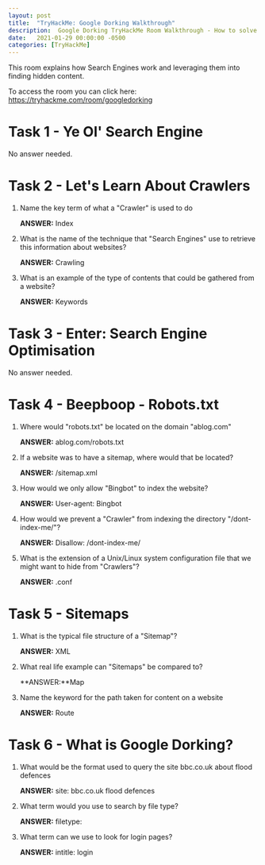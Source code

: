 ```yaml
---
layout: post
title:  "TryHackMe: Google Dorking Walkthrough"
description:  Google Dorking TryHackMe Room Walkthrough - How to solve it.
date:   2021-01-29 00:00:00 -0500
categories: [TryHackMe]
---
```

This room explains how Search Engines work and leveraging them into finding hidden content.

To access the room you can click here: <a href="https://tryhackme.com/room/googledorking" target="_blank">https://tryhackme.com/room/googledorking</a>

# Task 1 - Ye Ol' Search Engine

No answer needed.

# Task 2 - Let's Learn About Crawlers

1. Name the key term of what a "Crawler" is used to do

    **ANSWER:** Index

2. What is the name of the technique that "Search Engines" use to retrieve this information about websites?

    **ANSWER:** Crawling

3. What is an example of the type of contents that could be gathered from a website?

    **ANSWER:** Keywords

# Task 3 - Enter: Search Engine Optimisation

No answer needed.

# Task 4 - Beepboop - Robots.txt

1. Where would "robots.txt" be located on the domain "ablog.com"

    **ANSWER:** ablog.com/robots.txt

2. If a website was to have a sitemap, where would that be located?

    **ANSWER:** /sitemap.xml

3. How would we only allow "Bingbot" to index the website?

    **ANSWER:** User-agent: Bingbot

4. How would we prevent a "Crawler" from indexing the directory "/dont-index-me/"?

    **ANSWER:** Disallow: /dont-index-me/

5. What is the extension of a Unix/Linux system configuration file that we might want to hide from "Crawlers"?

    **ANSWER:** .conf

# Task 5 - Sitemaps

1. What is the typical file structure of a "Sitemap"?

    **ANSWER:** XML

2. What real life example can "Sitemaps" be compared to?

    **ANSWER:**Map

3. Name the keyword for the path taken for content on a website

    **ANSWER:** Route

# Task 6 - What is Google Dorking?

1. What would be the format used to query the site bbc.co.uk about flood defences

    **ANSWER:** site: bbc.co.uk flood defences

2. What term would you use to search by file type?

    **ANSWER:** filetype:

3. What term can we use to look for login pages?

    **ANSWER:** intitle: login




